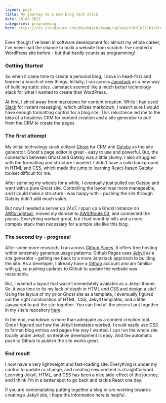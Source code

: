```yaml
---
layout: post
title: My journey to a new blog tech stack
date: 20-08-2022
categories: programming
hero: https://res.cloudinary.com/dbzsk4ytb/image/upload/v1661027101/blog-images/JourneyPath_maza5m.jpg
---
```


Even though I've been in software development for almost my whole career, I've never had the chance to build a website from scratch. I've created a WordPress site before - but that hardly counts as programming!

### Getting Started

So when it came time to create a personal blog, I dove in head-first and learned a bunch of new things. Initially, I ran across [Jamstack](jamstack.org) as a new way of building static sites. Jamstack seemed like a much better technology stack for what I wanted to create than WordPress.

At first, I shied away from [markdown](https://en.wikipedia.org/wiki/Markdown) for content creation. While I had used [Slack](https://slack.com/) for instant messaging, which utilizes markdown, I wasn't sure I would have enough formatting control for a blog site. This reluctance led me to the idea of a headless CRM for content creation and a site generator to pull from the CRM to create the pages.

### The first attempt

My initial technology stack utilized [Ghost](https://ghost.org/) for CRM and [Gatsby](https://www.gatsbyjs.com/) as the site generator. Ghost's page editor is great - easy to use and powerful. But, the connection between Ghost and Gatsby was a little clunky. I also struggled with the formatting and structure I wanted. I didn't have a solid background in HTML and CSS, which made the jump to learning [React](https://reactjs.org/)-based Gatsby toolset difficult for me.

After spinning my wheels for a while, I eventually just pulled out Gatsby and went with a pure Ghost site. Controlling the layout was more manageable, and I could make a structure I was happy with - pushing the site through Gatsby didn't add much value.

But now I needed a server up 24x7. I spun up a Ghost instance on [AWS/Lightsail](https://aws.amazon.com/lightsail/), moved my domain to [AWS/Route 53](https://aws.amazon.com/route53/), and connected the pieces. Everything worked great, but I had monthly bills and a more complex stack than necessary for a simple site like this blog.

### The second try - progress!

After some more research, I ran across [Github Pages](https://pages.github.com). It offers free hosting within extremely generous usage patterns. Github Pages uses [Jekyll](https://jekyllrb.com) as a site generator - getting me back to a more Jamstack approach to building the site. As a developer, I already have a [Github](https://github.com) account and am familiar with [git](https://git-scm.com), so pushing updates to Github to update the website was reasonable.

But, I wanted a layout that wasn't immediately available as a Jekyll theme. So, it was time to fix my lack of depth in HTML and CSS and design a site! Using the layout of my prior Ghost site as a template, I eventually figured out the right combination of HTML, CSS, Jekyll templates, and a little Javascript to put the site together. You can find all the pieces I put together in my site's repository [here](https://github.com/mikehentges/mikehentges.github.io).

In the end, markdown is more than adequate as a content creation tool. Once I figured out how the Jekyll templates worked, I could easily use CSS to format blog entries and pages the way I wanted. I can run the whole site locally under Jekyll, so iterative development is easy. And the automatic push to Github to publish the site works great.

### End result

I now have a very lightweight and fast-loading site. Everything is under my control to update or change, and creating new content is straightforward. Learning Jekyll, HTML, and CSS has been a nice side-effect of the journey, and I think I'm in a better spot to go back and tackle React one day.

If you are contemplating putting together a blog or are working towards creating a Jekyll site, I hope the information here is helpful.
